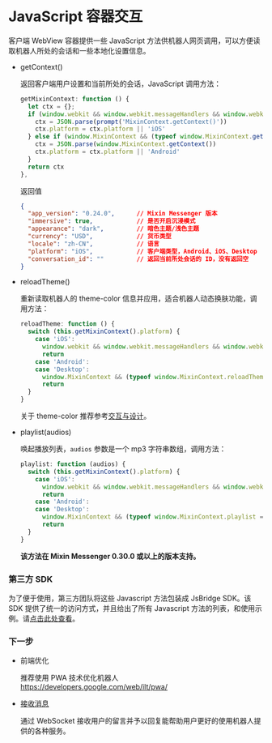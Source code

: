 # JavaScript 容器交互

客户端 WebView 容器提供一些 JavaScript 方法供机器人网页调用，可以方便读取机器人所处的会话和一些本地化设置信息。

- getContext()

  返回客户端用户设置和当前所处的会话，JavaScript 调用方法：

  ```js
  getMixinContext: function () {
    let ctx = {};
    if (window.webkit && window.webkit.messageHandlers && window.webkit.messageHandlers.MixinContext) {
      ctx = JSON.parse(prompt('MixinContext.getContext()'))
      ctx.platform = ctx.platform || 'iOS'
    } else if (window.MixinContext && (typeof window.MixinContext.getContext === 'function')) {
      ctx = JSON.parse(window.MixinContext.getContext())
      ctx.platform = ctx.platform || 'Android'
    }
    return ctx
  },
  ```

  返回值

  ```json
  {
    "app_version": "0.24.0",      // Mixin Messenger 版本
    "immersive": true,            // 是否开启沉浸模式
    "appearance": "dark",         // 暗色主题/浅色主题
    "currency": "USD",            // 货币类型
    "locale": "zh-CN",            // 语言
    "platform": "iOS",            // 客户端类型，Android、iOS、Desktop
    "conversation_id": ""         // 返回当前所处会话的 ID，没有返回空
  }
  ```

- reloadTheme()

  重新读取机器人的 theme-color 信息并应用，适合机器人动态换肤功能，调用方法：

  ```js
  reloadTheme: function () {
    switch (this.getMixinContext().platform) {
      case 'iOS':
        window.webkit && window.webkit.messageHandlers && window.webkit.messageHandlers.reloadTheme && window.webkit.messageHandlers.reloadTheme.postMessage('');
        return
      case 'Android':
      case 'Desktop':
        window.MixinContext && (typeof window.MixinContext.reloadTheme === 'function') && window.MixinContext.reloadTheme()
        return
    }
  }
  ```

  关于 theme-color 推荐参考[交互与设计](../design/overview)。

- playlist(audios)

  唤起播放列表，`audios` 参数是一个 mp3 字符串数组，调用方法：

  ```js
  playlist: function (audios) {
    switch (this.getMixinContext().platform) {
      case 'iOS':
        window.webkit && window.webkit.messageHandlers && window.webkit.messageHandlers.playlist && window.webkit.messageHandlers.playlist.postMessage(audios);
        return
      case 'Android':
      case 'Desktop':
        window.MixinContext && (typeof window.MixinContext.playlist === 'function') && window.MixinContext.playlist(audios)
        return
    }
  }
  ```

  **该方法在 Mixin Messenger 0.30.0 或以上的版本支持。**

### 第三方 SDK

为了便于使用，第三方团队将这些 Javascript 方法包装成 JsBridge SDK。该 SDK 提供了统一的访问方式，并且给出了所有 Javascript 方法的列表，和使用示例。请[点击此处查看](https://fox-one.github.io/mixin-sdk-jsbridge/#/)。

### 下一步

- 前端优化

  推荐使用 PWA 技术优化机器人 https://developers.google.com/web/ilt/pwa/

- [接收消息](./websocket)

  通过 WebSocket 接收用户的留言并予以回复能帮助用户更好的使用机器人提供的各种服务。

